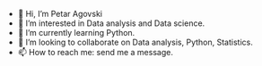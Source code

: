 - 👋 Hi, I’m Petar Agovski
- 👀 I’m interested in Data analysis and Data science.
- 🌱 I’m currently learning Python.
- 💞️ I’m looking to collaborate on Data analysis, Python, Statistics.
- 📫 How to reach me: send me a message.

<!---
PetAgov/PetAgov is a ✨ special ✨ repository because its `README.md` (this file) appears on your GitHub profile.
You can click the Preview link to take a look at your changes.
--->

